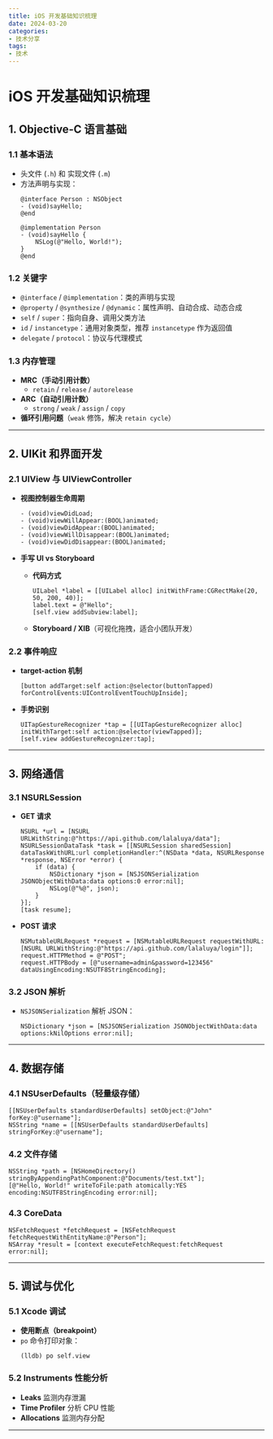 ```yaml
---
title: iOS 开发基础知识梳理
date: 2024-03-20
categories:
- 技术分享
tags:
- 技术
---
```

# iOS 开发基础知识梳理

## 1. Objective-C 语言基础

### 1.1 基本语法
- 头文件 (`.h`) 和 实现文件 (`.m`)
- 方法声明与实现：
  ```objc
  @interface Person : NSObject
  - (void)sayHello;
  @end

  @implementation Person
  - (void)sayHello {
      NSLog(@"Hello, World!");
  }
  @end
  ```

### 1.2 关键字
- `@interface` / `@implementation`：类的声明与实现  
- `@property` / `@synthesize` / `@dynamic`：属性声明、自动合成、动态合成  
- `self` / `super`：指向自身、调用父类方法  
- `id` / `instancetype`：通用对象类型，推荐 `instancetype` 作为返回值  
- `delegate` / `protocol`：协议与代理模式  

### 1.3 内存管理
- **MRC（手动引用计数）**
  - `retain` / `release` / `autorelease`
- **ARC（自动引用计数）**
  - `strong` / `weak` / `assign` / `copy`
- **循环引用问题**（`weak` 修饰，解决 `retain cycle`）

---

## 2. UIKit 和界面开发

### 2.1 UIView 与 UIViewController
- **视图控制器生命周期**
  ```objc
  - (void)viewDidLoad;
  - (void)viewWillAppear:(BOOL)animated;
  - (void)viewDidAppear:(BOOL)animated;
  - (void)viewWillDisappear:(BOOL)animated;
  - (void)viewDidDisappear:(BOOL)animated;
  ```

- **手写 UI vs Storyboard**
  - **代码方式**
    ```objc
    UILabel *label = [[UILabel alloc] initWithFrame:CGRectMake(20, 50, 200, 40)];
    label.text = @"Hello";
    [self.view addSubview:label];
    ```
  - **Storyboard / XIB**（可视化拖拽，适合小团队开发）

### 2.2 事件响应
- **target-action 机制**
  ```objc
  [button addTarget:self action:@selector(buttonTapped) forControlEvents:UIControlEventTouchUpInside];
  ```
- **手势识别**
  ```objc
  UITapGestureRecognizer *tap = [[UITapGestureRecognizer alloc] initWithTarget:self action:@selector(viewTapped)];
  [self.view addGestureRecognizer:tap];
  ```

---

## 3. 网络通信

### 3.1 NSURLSession
- **GET 请求**
  ```objc
  NSURL *url = [NSURL URLWithString:@"https://api.github.com/lalaluya/data"];
  NSURLSessionDataTask *task = [[NSURLSession sharedSession] dataTaskWithURL:url completionHandler:^(NSData *data, NSURLResponse *response, NSError *error) {
      if (data) {
          NSDictionary *json = [NSJSONSerialization JSONObjectWithData:data options:0 error:nil];
          NSLog(@"%@", json);
      }
  }];
  [task resume];
  ```

- **POST 请求**
  ```objc
  NSMutableURLRequest *request = [NSMutableURLRequest requestWithURL:[NSURL URLWithString:@"https://api.github.com/lalaluya/login"]];
  request.HTTPMethod = @"POST";
  request.HTTPBody = [@"username=admin&password=123456" dataUsingEncoding:NSUTF8StringEncoding];
  ```

### 3.2 JSON 解析
- `NSJSONSerialization` 解析 JSON：
  ```objc
  NSDictionary *json = [NSJSONSerialization JSONObjectWithData:data options:kNilOptions error:nil];
  ```

---

## 4. 数据存储

### 4.1 NSUserDefaults（轻量级存储）
```objc
[[NSUserDefaults standardUserDefaults] setObject:@"John" forKey:@"username"];
NSString *name = [[NSUserDefaults standardUserDefaults] stringForKey:@"username"];
```

### 4.2 文件存储
```objc
NSString *path = [NSHomeDirectory() stringByAppendingPathComponent:@"Documents/test.txt"];
[@"Hello, World!" writeToFile:path atomically:YES encoding:NSUTF8StringEncoding error:nil];
```

### 4.3 CoreData
```objc
NSFetchRequest *fetchRequest = [NSFetchRequest fetchRequestWithEntityName:@"Person"];
NSArray *result = [context executeFetchRequest:fetchRequest error:nil];
```

---

## 5. 调试与优化

### 5.1 Xcode 调试
- **使用断点（breakpoint）**
- `po` 命令打印对象：
  ```
  (lldb) po self.view
  ```

### 5.2 Instruments 性能分析
- **Leaks** 监测内存泄漏
- **Time Profiler** 分析 CPU 性能
- **Allocations** 监测内存分配

---

